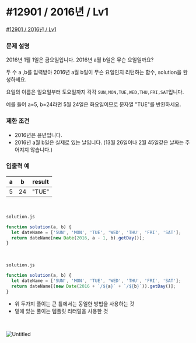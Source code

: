 # #12901 / 2016년 / Lv1

[#12901 / 2016년 / Lv1](https://school.programmers.co.kr/learn/courses/30/lessons/12901)

### **문제 설명**

2016년 1월 1일은 금요일입니다. 2016년 a월 b일은 무슨 요일일까요? 

두 수 a ,b를 입력받아 2016년 a월 b일이 무슨 요일인지 리턴하는 함수, solution을 완성하세요. 

요일의 이름은 일요일부터 토요일까지 각각 `SUN,MON,TUE,WED,THU,FRI,SAT`입니다. 

예를 들어 a=5, b=24라면 5월 24일은 화요일이므로 문자열 "TUE"를 반환하세요.

### 제한 조건

- 2016년은 윤년입니다.
- 2016년 a월 b일은 실제로 있는 날입니다. (13월 26일이나 2월 45일같은 날짜는 주어지지 않습니다.)

### **입출력 예**

| a | b | result |
| --- | --- | --- |
| 5 | 24 | "TUE" |

<br>

`solution.js`

```jsx
function solution(a, b) {
  let dateName = ['SUN', 'MON', 'TUE', 'WED', 'THU', 'FRI', 'SAT'];
  return dateName[new Date(2016, a - 1, b).getDay()];
}
```
<br>

`solution.js`

```jsx
function solution(a, b) {
  let dateName = ['SUN', 'MON', 'TUE', 'WED', 'THU', 'FRI', 'SAT'];
  return dateName[(new Date(2016 + `/${a}` + `/${b}`)).getDay()];
}
```
- 위 두가지 풀이는 큰 틀에서는 동일한 방법을 사용하는 것
- 밑에 있는 풀이는 템플릿 리터럴을 사용한 것

<br>

![Untitled](https://github.com/Yu-Jaeyoung/algorithm/assets/109587069/a5c4f0bc-00d4-4a82-ac00-8b75493b1bde)